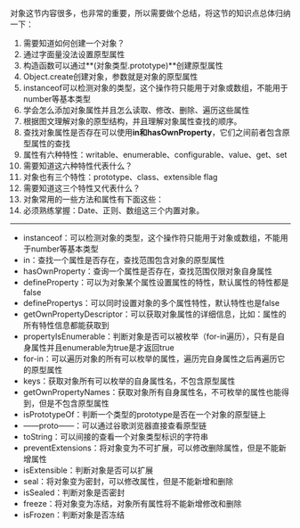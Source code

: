 对象这节内容很多，也非常的重要，所以需要做个总结，将这节的知识点总体归纳一下：

1. 需要知道如何创建一个对象？
2. 通过字面量没法设置原型属性
3. 构造函数可以通过**(对象类型.prototype)**创建原型属性
4. Object.create创建对象，参数就是对象的原型属性
5. instanceof可以检测对象的类型，这个操作符只能用于对象或数组，不能用于number等基本类型
6. 学会怎么添加对象属性并且怎么读取、修改、删除、遍历这些属性
7. 根据图文理解对象的原型结构，并且理解对象属性查找的顺序。
8. 查找对象属性是否存在可以使用**in和hasOwnProperty**，它们之间前者包含原型属性的查找
9. 属性有六种特性：writable、enumerable、configurable、value、get、set
10. 需要知道这六种特性代表什么？
11. 对象也有三个特性：prototype、class、extensible flag
12. 需要知道这三个特性又代表什么？
13. 对象常用的一些方法和属性有下面这些：
14. 必须熟练掌握：Date、正则、数组这三个内置对象。

---

* instanceof：可以检测对象的类型，这个操作符只能用于对象或数组，不能用于number等基本类型
* in：查找一个属性是否存在，查找范围包含对象的原型属性
* hasOwnProperty：查询一个属性是否存在，查找范围仅限对象自身属性
* defineProperty：可以为对象某个属性设置属性的特性，默认属性的特性都是false
* definePropertys：可以同时设置对象的多个属性特性，默认特性也是false
* getOwnPropertyDescriptor：可以获取对象属性的详细信息，比如：属性的所有特性信息都能获取到
* propertyIsEnumerable：判断对象是否可以被枚举（for-in遍历），只有是自身属性并且enumerable为true是才返回true
* for-in：可以遍历对象的所有可以枚举的属性，遍历完自身属性之后再遍历它的原型属性
* keys：获取对象所有可以枚举的自身属性名，不包含原型属性
* getOwnPropertyNames：获取对象所有自身属性名，不可枚举的属性也能得到，但是不包含原型属性
* isPrototypeOf：判断一个类型的prototype是否在一个对象的原型链上
* ——proto——：可以通过谷歌浏览器直接查看原型链
* toString：可以间接的查看一个对象类型标识的字符串
* preventExtensions：将对象变为不可扩展，可以修改删除属性，但是不能新增属性
* isExtensible：判断对象是否可以扩展
* seal：将对象变为密封，可以修改属性，但是不能新增和删除
* isSealed：判断对象是否密封
* freeze：将对象变为冻结，对象所有属性将不能新增修改和删除
* isFrozen：判断对象是否冻结

